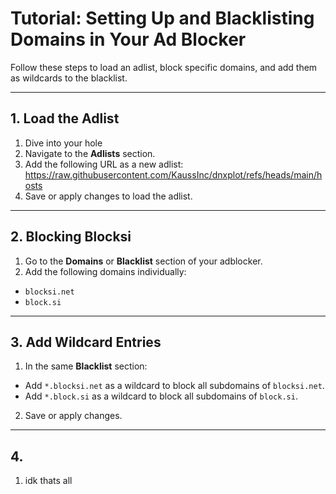 # Tutorial: Setting Up and Blacklisting Domains in Your Ad Blocker

Follow these steps to load an adlist, block specific domains, and add them as wildcards to the blacklist.

---

## 1. Load the Adlist
1. Dive into your hole
2. Navigate to the **Adlists** section.
3. Add the following URL as a new adlist: https://raw.githubusercontent.com/KaussInc/dnxplot/refs/heads/main/hosts
4. Save or apply changes to load the adlist.

---

## 2. Blocking Blocksi
1. Go to the **Domains** or **Blacklist** section of your adblocker.
2. Add the following domains individually:
- `blocksi.net`
- `block.si`

---

## 3. Add Wildcard Entries
1. In the same **Blacklist** section:
- Add `*.blocksi.net` as a wildcard to block all subdomains of `blocksi.net`.
- Add `*.block.si` as a wildcard to block all subdomains of `block.si`.
2. Save or apply changes.

---

## 4. 
1. idk thats all
   
